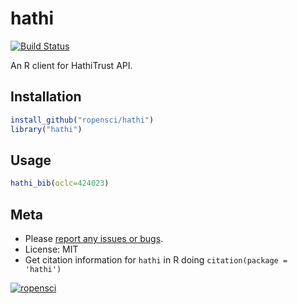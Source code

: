hathi
=======

[![Build Status](https://api.travis-ci.org/ropensci/hathi.png)](https://travis-ci.org/ropensci/hathi)

An R client for HathiTrust API.

## Installation

```r
install_github("ropensci/hathi")
library("hathi")
```

## Usage

```r
hathi_bib(oclc=424023)
```

## Meta

* Please [report any issues or bugs](https://github.com/ropensci/hathi/issues).
* License: MIT
* Get citation information for `hathi` in R doing `citation(package = 'hathi')`

[![ropensci](http://ropensci.org/public_images/github_footer.png)](http://ropensci.org)

[tut]: http://ropensci.org/tutorials/hathi.html

